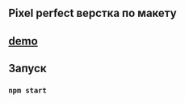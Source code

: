 ## Pixel perfect верстка по макету  


## [demo](https://imposter18.github.io/call_list/)


## Запуск
### `npm start`



